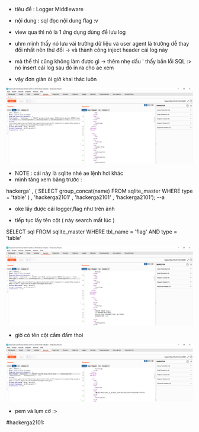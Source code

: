 - tiêu đề : Logger Middleware
- nội dung : sql đọc nội dung flag :v 

- view qua thì nó là 1 ứng dụng dùng để lưu log 
- uhm mình thấy nó lưu vài trường dữ liệu và user agent là trường dễ thay đổi nhất nên thử đổi 
-> và thành công inject header cái log này 
- mà thế thì cũng không làm được gì 
-> thêm nhẹ dấu ' thấy bắn lỗi SQL :> nó insert cái log sau đó in ra cho ae xem 

- vậy đơn giản òi giờ khai thác luôn 

![Alt text](<../image/30.1.png>)

- NOTE : cái này là sqlite nhé ae lệnh hơi khác 
- mình táng xem bảng trước : 

 hackerga' , ( SELECT group_concat(name) FROM sqlite_master WHERE type = 'table' ) , 'hackerga2101' , 'hackerga2101' , 'hackerga2101'); --a

 - oke lấy được cái logger,flag như trên ảnh 

- tiếp tục lấy tên cột ( này search mất lúc )

SELECT sql FROM sqlite_master WHERE tbl_name = 'flag' AND type = 'table'

![Alt text](<../image/30.2.png>)

- giờ có tên cột cầm đấm thoi 

![Alt text](<../image/30.3.png>)

- pem và lụm cờ :>

#hackerga2101: